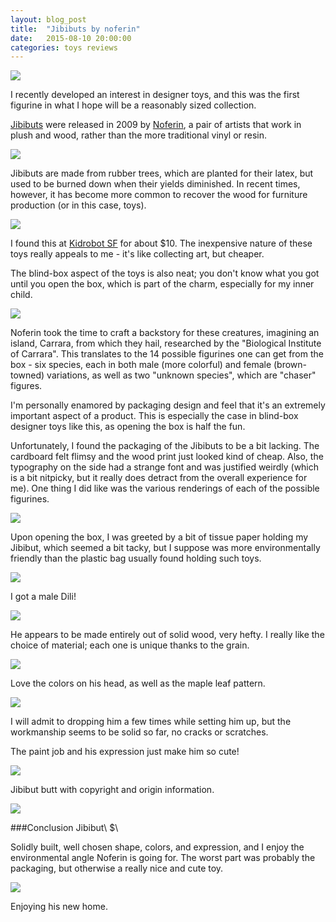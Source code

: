 ```yaml
---
layout: blog_post
title:  "Jibibuts by noferin"
date:   2015-08-10 20:00:00
categories: toys reviews
---
```

![][August-10-1]

I recently developed an interest in designer toys, and this was the first figurine in what I hope will be a reasonably sized collection.

[Jibibuts](http://noferin.com/2011/jibibuts) were released in 2009 by [Noferin](http://http://noferin.com), a pair of artists that work in plush and wood, rather than the more traditional vinyl or resin.

![][August-10-2]

Jibibuts are made from rubber trees, which are planted for their latex, but used to be burned down when their yields diminished. In recent times, however, it has become more common to recover the wood for furniture production (or in this case, toys).

![][August-10-3]

I found this at [Kidrobot SF](http://www.kidrobot.com/) for about $10. The inexpensive nature of these toys really appeals to me - it's like collecting art, but cheaper.

The blind-box aspect of the toys is also neat; you don't know what you got until you open the box, which is part of the charm, especially for my inner child.

![][August-10-4]

Noferin took the time to craft a backstory for these creatures, imagining an island, Carrara, from which they hail, researched by the "Biological Institute of Carrara". This translates to the 14 possible figurines one can get from the box - six species, each in both male (more colorful) and female (brown-towned) variations, as well as two "unknown species", which are "chaser" figures.

I'm personally enamored by packaging design and feel that it's an extremely important aspect of a product. This is especially the case in blind-box designer toys like this, as opening the box is half the fun.

Unfortunately, I found the packaging of the Jibibuts to be a bit lacking. The cardboard felt flimsy and the wood print just looked kind of cheap. Also, the typography on the side had a strange font and was justified weirdly (which is a bit nitpicky, but it really does detract from the overall experience for me). One thing I did like was the various renderings of each of the possible figurines.

![][August-10-5]

Upon opening the box, I was greeted by a bit of tissue paper holding my Jibibut, which seemed a bit tacky, but I suppose was more environmentally friendly than the plastic bag usually found holding such toys.

![][August-10-6]

I got a male Dili!

![][August-10-7]

He appears to be made entirely out of solid wood, very hefty. I really like the choice of material; each one is unique thanks to the grain.

![][August-10-9]

Love the colors on his head, as well as the maple leaf pattern.

![][August-10-10]

I will admit to dropping him a few times while setting him up, but the workmanship seems to be solid so far, no cracks or scratches.

The paint job and his expression just make him so cute!

![][August-10-11]

Jibibut butt with copyright and origin information.

![][August-10-8]

###Conclusion
Jibibut\\
$\\
<span class="fa fa-star"></span>
<span class="fa fa-star"></span>
<span class="fa fa-star"></span>
<span class="fa fa-star-half-o"></span>
<span class="fa fa-star-o"></span>

Solidly built, well chosen shape, colors, and expression, and I enjoy the environmental angle Noferin is going for. The worst part was probably the packaging, but otherwise a really nice and cute toy.


![][August-10-12]

Enjoying his new home.

[August-10-1]: https://raw.githubusercontent.com/echiou/echiou.github.io-images/master/August-10/August-10-1.jpg
[August-10-2]: https://raw.githubusercontent.com/echiou/echiou.github.io-images/master/August-10/August-10-2.jpg
[August-10-3]: https://raw.githubusercontent.com/echiou/echiou.github.io-images/master/August-10/August-10-3.jpg
[August-10-4]: https://raw.githubusercontent.com/echiou/echiou.github.io-images/master/August-10/August-10-4.jpg
[August-10-5]: https://raw.githubusercontent.com/echiou/echiou.github.io-images/master/August-10/August-10-5.jpg
[August-10-6]: https://raw.githubusercontent.com/echiou/echiou.github.io-images/master/August-10/August-10-6.jpg
[August-10-7]: https://raw.githubusercontent.com/echiou/echiou.github.io-images/master/August-10/August-10-7.jpg
[August-10-8]: https://raw.githubusercontent.com/echiou/echiou.github.io-images/master/August-10/August-10-8.jpg
[August-10-9]: https://raw.githubusercontent.com/echiou/echiou.github.io-images/master/August-10/August-10-9.jpg
[August-10-10]: https://raw.githubusercontent.com/echiou/echiou.github.io-images/master/August-10/August-10-10.jpg
[August-10-11]: https://raw.githubusercontent.com/echiou/echiou.github.io-images/master/August-10/August-10-11.jpg
[August-10-12]: https://raw.githubusercontent.com/echiou/echiou.github.io-images/master/August-10/August-10-12.jpg
